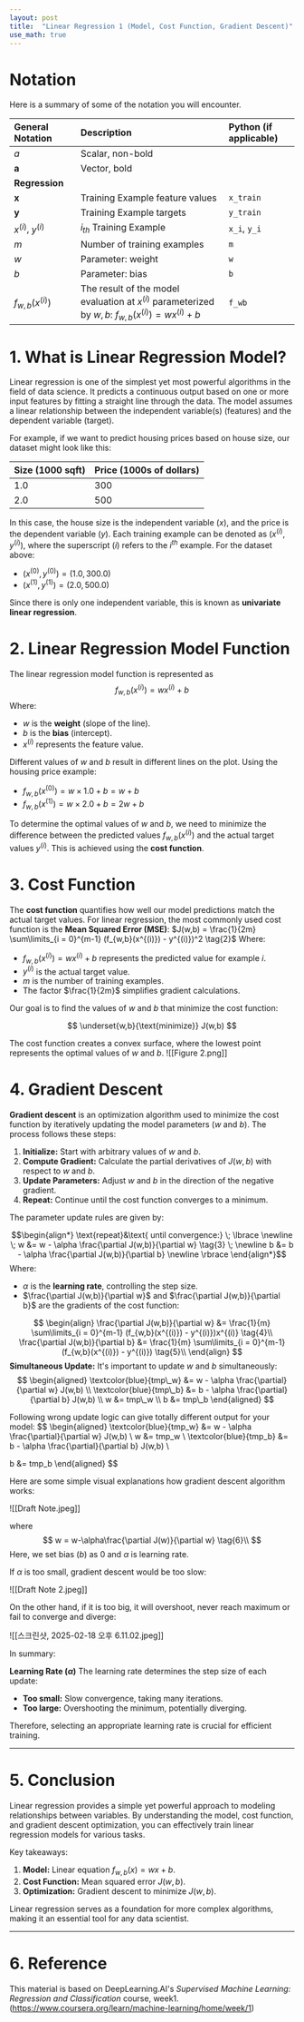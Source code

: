 ```yaml
---
layout: post
title:  "Linear Regression 1 (Model, Cost Function, Gradient Descent)"
use_math: true
---
```


# Notation
Here is a summary of some of the notation you will encounter.  

| General <img width=70/> <br /> Notation <img width=70/> | Description <img width=350/>                                                                            | Python (if applicable) |
| :------------------------------------------------------ | :------------------------------------------------------------------------------------------------------ | :--------------------- |
| $a$                                                     | Scalar, non-bold                                                                                        |                        |
| $\mathbf{a}$                                            | Vector, bold                                                                                            |                        |
| **Regression**                                          |                                                                                                         |                        |
| $\mathbf{x}$                                            | Training Example feature values                                                                         | `x_train`              |
| $\mathbf{y}$                                            | Training Example targets                                                                                | `y_train`              |
| $x^{(i)}$, $y^{(i)}$                                    | $i_{th}$ Training Example                                                                               | `x_i`, `y_i`           |
| $m$                                                     | Number of training examples                                                                             | `m`                    |
| $w$                                                     | Parameter: weight                                                                                       | `w`                    |
| $b$                                                     | Parameter: bias                                                                                         | `b`                    |
| $f_{w,b}(x^{(i)})$                                      | The result of the model evaluation at $x^{(i)}$ parameterized by $w,b$: $f_{w,b}(x^{(i)}) = wx^{(i)}+b$ | `f_wb`                 |

# 1. What is Linear Regression Model?

Linear regression is one of the simplest yet most powerful algorithms in the field of data science. It predicts a continuous output based on one or more input features by fitting a straight line through the data. The model assumes a linear relationship between the independent variable(s) (features) and the dependent variable (target).

For example, if we want to predict housing prices based on house size, our dataset might look like this:

| Size (1000 sqft) | Price (1000s of dollars) |
| ---------------- | ------------------------ |
| 1.0              | 300                      |
| 2.0              | 500                      |

In this case, the house size is the independent variable ($x$), and the price is the dependent variable ($y$). Each training example can be denoted as $(x^{(i)}, y^{(i)})$, where the superscript $(i)$ refers to the $i^{th}$ example. For the dataset above:

- $(x^{(0)}, y^{(0)}) = (1.0, 300.0)$
- $(x^{(1)}, y^{(1)}) = (2.0, 500.0)$
    
Since there is only one independent variable, this is known as **univariate linear regression**.

# 2. Linear Regression Model Function

The linear regression model function is represented as
$$ f_{w,b}(x^{(i)}) = wx^{(i)} + b \tag{1}$$
Where:

- $w$ is the **weight** (slope of the line).
- $b$ is the **bias** (intercept).
- $x^{(i)}$ represents the feature value.
    
Different values of $w$ and $b$ result in different lines on the plot. Using the housing price example:

- $f_{w,b}(x^{(0)}) = w \times 1.0 + b = w + b$
- $f_{w,b}(x^{(1)}) = w \times 2.0 + b = 2w + b$
    
To determine the optimal values of $w$ and $b$, we need to minimize the difference between the predicted values $f_{w,b}(x^{(i)})$ and the actual target values $y^{(i)}$. This is achieved using the **cost function**.

# 3. Cost Function 

The **cost function** quantifies how well our model predictions match the actual target values. For linear regression, the most commonly used cost function is the **Mean Squared Error (MSE)**:
$J(w,b) = \frac{1}{2m} \sum\limits_{i = 0}^{m-1} (f_{w,b}(x^{(i)}) - y^{(i)})^2 \tag{2}$
Where:

- $f_{w,b}(x^{(i)}) = wx^{(i)} + b$ represents the predicted value for example $i$.
- $y^{(i)}$ is the actual target value.
- $m$ is the number of training examples.
- The factor $\frac{1}{2m}$ simplifies gradient calculations.

Our goal is to find the values of $w$ and $b$ that minimize the cost function:

$$
\underset{w,b}{\text{minimize}} J(w,b)
$$

The cost function creates a convex surface, where the lowest point represents the optimal values of $w$ and $b$.
![[Figure 2.png]]
# 4. Gradient Descent 

**Gradient descent** is an optimization algorithm used to minimize the cost function by iteratively updating the model parameters ($w$ and $b$). The process follows these steps:

1. **Initialize:** Start with arbitrary values of $w$ and $b$.
2. **Compute Gradient:** Calculate the partial derivatives of $J(w,b)$ with respect to $w$ and $b$.
3. **Update Parameters:** Adjust $w$ and $b$ in the direction of the negative gradient.
4. **Repeat:** Continue until the cost function converges to a minimum.
    
The parameter update rules are given by:

$$\begin{align*} \text{repeat}&\text{ until convergence:} \; \lbrace \newline
\;  w &= w -  \alpha \frac{\partial J(w,b)}{\partial w} \tag{3}  \; \newline 
 b &= b -  \alpha \frac{\partial J(w,b)}{\partial b}  \newline \rbrace
\end{align*}$$
Where:

- $\alpha$ is the **learning rate**, controlling the step size.
- $\frac{\partial J(w,b)}{\partial w}$ and $\frac{\partial J(w,b)}{\partial b}$ are the gradients of the cost function:

$$
\begin{align}
\frac{\partial J(w,b)}{\partial w}  &= \frac{1}{m} \sum\limits_{i = 0}^{m-1} (f_{w,b}(x^{(i)}) - y^{(i)})x^{(i)} \tag{4}\\
  \frac{\partial J(w,b)}{\partial b}  &= \frac{1}{m} \sum\limits_{i = 0}^{m-1} (f_{w,b}(x^{(i)}) - y^{(i)}) \tag{5}\\
\end{align}
$$
**Simultaneous Update:** It's important to update $w$ and $b$ simultaneously:
$$
\begin{aligned}
\textcolor{blue}{tmp\_w} &= w - \alpha \frac{\partial}{\partial w} J(w,b) \\
\textcolor{blue}{tmp\_b} &= b - \alpha \frac{\partial}{\partial b} J(w,b) \\
w &= tmp\_w \\
b &= tmp\_b
\end{aligned}
$$

Following wrong update logic can give totally different output for your model:
$$
\begin{aligned}
\textcolor{blue}{tmp\_w} &= w - \alpha \frac{\partial}{\partial w} J(w,b) \\
w &= tmp\_w \\
\textcolor{blue}{tmp\_b} &= b - \alpha \frac{\partial}{\partial b} J(w,b) \\

b &= tmp\_b
\end{aligned}
$$

Here are some simple visual explanations how gradient descent algorithm works:

![[Draft Note.jpeg]]

where
$$
w = w-\alpha\frac{\partial J(w)}{\partial w} \tag{6}\\
$$Here, we set bias ($b$) as 0 and $\alpha$ is learning rate.

If $\alpha$ is too small, gradient descent would be too slow:

![[Draft Note 2.jpeg]]

On the other hand, if it is too big, it will overshoot, never reach maximum or fail to converge and diverge:

![[스크린샷, 2025-02-18 오후 6.11.02.jpeg]]

In summary:

**Learning Rate ($\alpha$)**
The learning rate determines the step size of each update:

- **Too small:** Slow convergence, taking many iterations.
- **Too large:** Overshooting the minimum, potentially diverging.
    
Therefore, selecting an appropriate learning rate is crucial for efficient training.

---
# 5. Conclusion

Linear regression provides a simple yet powerful approach to modeling relationships between variables. By understanding the model, cost function, and gradient descent optimization, you can effectively train linear regression models for various tasks.

Key takeaways:

1. **Model:** Linear equation $f_{w,b}(x) = wx + b$.
2. **Cost Function:** Mean squared error $J(w,b)$.
3. **Optimization:** Gradient descent to minimize $J(w,b)$.
    
Linear regression serves as a foundation for more complex algorithms, making it an essential tool for any data scientist.

---
# 6. Reference

This material is based on DeepLearning.AI's _Supervised Machine Learning: Regression and Classification_ course, week1. (https://www.coursera.org/learn/machine-learning/home/week/1)
























